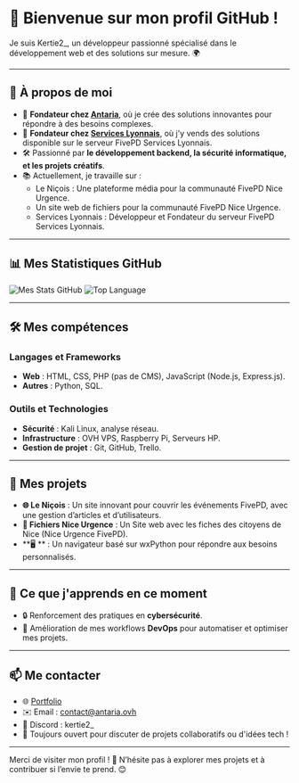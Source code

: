 # 👋 Bienvenue sur mon profil GitHub !

Je suis Kertie2_, un développeur passionné spécialisé dans le développement web et des solutions sur mesure. 🌍

---

## 🚀 À propos de moi

- 💼 **Fondateur chez [Antaria](https://www.antaria.ovh)**, où je crée des solutions innovantes pour répondre à des besoins complexes.
- 💼 **Fondateur chez [Services Lyonnais](https://slrp.antaria.ovh)**, où j'y vends des solutions disponible sur le serveur FivePD Services Lyonnais.
- 🛠️ Passionné par **le développement backend, la sécurité informatique, et les projets créatifs**.
- 📚 Actuellement, je travaille sur :
  - Le Niçois : Une plateforme média pour la communauté FivePD Nice Urgence.
  - Un site web de fichiers pour la communauté FivePD Nice Urgence.
  - Services Lyonnais : Développeur et Fondateur du serveur FivePD Services Lyonnais.

---

## 📊 Mes Statistiques GitHub

![Mes Stats GitHub](https://github-readme-stats.vercel.app/api?username=Kertie2&show_icons=true&theme=radical)
![Top Language](https://github-readme-stats.vercel.app/api/top-langs/?username=Kertie2&layout=compact&theme=radical)

---

## 🛠️ Mes compétences

### Langages et Frameworks
- **Web** : HTML, CSS, PHP (pas de CMS), JavaScript (Node.js, Express.js).
- **Autres** : Python, SQL.

### Outils et Technologies
- **Sécurité** : Kali Linux, analyse réseau.
- **Infrastructure** : OVH VPS, Raspberry Pi, Serveurs HP.
- **Gestion de projet** : Git, GitHub, Trello.

---

## 📌 Mes projets

- **🌐 Le Niçois** : Un site innovant pour couvrir les événements FivePD, avec une gestion d’articles et d’utilisateurs.
- **📱 Fichiers Nice Urgence** : Un Site web avec les fiches des citoyens de Nice (Nice Urgence FivePD).
- **🖥️ ** : Un navigateur basé sur wxPython pour répondre aux besoins personnalisés.

---

## 🌱 Ce que j'apprends en ce moment

- 🔒 Renforcement des pratiques en **cybersécurité**.
- 🧠 Amélioration de mes workflows **DevOps** pour automatiser et optimiser mes projets.

---

## 📫 Me contacter

- 🌐 [Portfolio](https://antaria.ovh)
- ✉️ Email : contact@antaria.ovh
- 📱 Discord : kertie2_
- 💬 Toujours ouvert pour discuter de projets collaboratifs ou d'idées tech !

---

Merci de visiter mon profil ! 🌟 N’hésite pas à explorer mes projets et à contribuer si l’envie te prend. 😊
